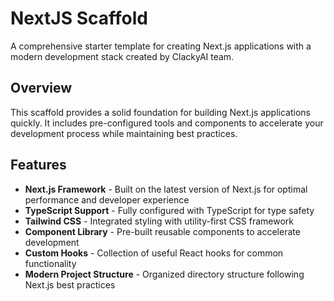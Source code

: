 # NextJS Scaffold

A comprehensive starter template for creating Next.js applications with a modern development stack created by ClackyAI team.

## Overview

This scaffold provides a solid foundation for building Next.js applications quickly. It includes pre-configured tools and components to accelerate your development process while maintaining best practices.

## Features

- **Next.js Framework** - Built on the latest version of Next.js for optimal performance and developer experience
- **TypeScript Support** - Fully configured with TypeScript for type safety
- **Tailwind CSS** - Integrated styling with utility-first CSS framework
- **Component Library** - Pre-built reusable components to accelerate development
- **Custom Hooks** - Collection of useful React hooks for common functionality
- **Modern Project Structure** - Organized directory structure following Next.js best practices
